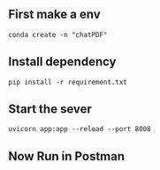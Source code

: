 ## First make a env
    conda create -n "chatPDF"
 
## Install dependency 
    pip install -r requirement.txt

## Start the sever 
    uvicorn app:app --reload --port 8008

## Now Run in Postman
